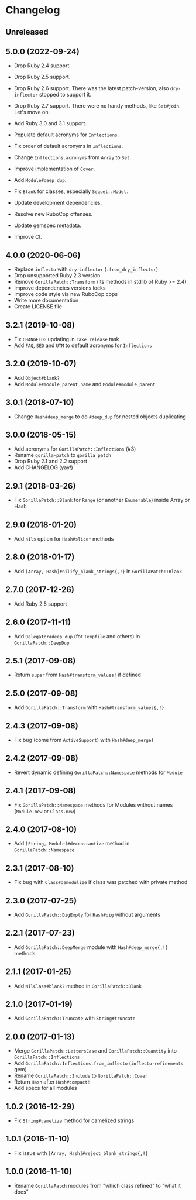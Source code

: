 # Changelog

## Unreleased

## 5.0.0 (2022-09-24)

*   Drop Ruby 2.4 support.
*   Drop Ruby 2.5 support.
*   Drop Ruby 2.6 support.
    There was the latest patch-version, also `dry-inflector` stopped to support it.
*   Drop Ruby 2.7 support.
    There were no handy methods, like `Set#join`. Let's move on.
*   Add Ruby 3.0 and 3.1 support.

*   Populate default acronyms for `Inflections`.
*   Fix order of default acronyms in `Inflections`.
*   Change `Inflections.acronyms` from `Array` to `Set`.
*   Improve implementation of `Cover`.
*   Add `Module#deep_dup`.
*   Fix `Blank` for classes, especially `Sequel::Model.`

*   Update development dependencies.
*   Resolve new RuboCop offenses.
*   Update gemspec metadata.
*   Improve CI.

## 4.0.0 (2020-06-06)

*   Replace `inflecto` with `dry-inflector` (`.from_dry_inflector`)
*   Drop unsupported Ruby 2.3 version
*   Remove `GorillaPatch::Transform` (its methods in stdlib of Ruby >= 2.4)
*   Improve dependencies versions locks
*   Improve code style via new RuboCop cops
*   Write more documentation
*   Create LICENSE file

## 3.2.1 (2019-10-08)

*   Fix `CHANGELOG` updating in `rake release` task
*   Add `FAQ`, `SEO` and `UTM` to default acronyms for `Inflections`

## 3.2.0 (2019-10-07)

*   Add `Object#blank?`
*   Add `Module#module_parent_name` and `Module#module_parent`

## 3.0.1 (2018-07-10)

*   Change `Hash#deep_merge` to do `#deep_dup` for nested objects duplicating

## 3.0.0 (2018-05-15)

*   Add acronyms for `GorillaPatch::Inflections` (#3)
*   Rename `gorilla-patch` to `gorilla_patch`
*   Drop Ruby 2.1 and 2.2 support
*   Add CHANGELOG (yay!)

## 2.9.1 (2018-03-26)

*   Fix `GorillaPatch::Blank` for `Range` (or another `Enumerable`) inside Array or Hash

## 2.9.0 (2018-01-20)

*   Add `nils` option for `Hash#slice*` methods

## 2.8.0 (2018-01-17)

*   Add `[Array, Hash]#nilify_blank_strings{,!}` in `GorillaPatch::Blank`

## 2.7.0 (2017-12-26)

*   Add Ruby 2.5 support

## 2.6.0 (2017-11-11)

*   Add `Delegator#deep_dup` (for `Tempfile` and others) in `GorillaPatch::DeepDup`

## 2.5.1 (2017-09-08)

*   Return `super` from `Hash#transform_values!` if defined

## 2.5.0 (2017-09-08)

*   Add `GorillaPatch::Transform` with `Hash#transform_values{,!}`

## 2.4.3 (2017-09-08)

*   Fix bug (come from `ActiveSupport`) with `Hash#deep_merge!`

## 2.4.2 (2017-09-08)

*   Revert dynamic defining `GorillaPatch::Namespace` methods for `Module`

## 2.4.1 (2017-09-08)

*   Fix `GorillaPatch::Namespace` methods for Modules without names (`Module.new` or `Class.new`)

## 2.4.0 (2017-08-10)

*   Add `[String, Module]#deconstantize` method in `GorillaPatch::Namespace`

## 2.3.1 (2017-08-10)

*   Fix bug with `Class#demodulize` if class was patched with private method

## 2.3.0 (2017-07-25)

*   Add `GorillaPatch::DigEmpty` for `Hash#dig` without arguments

## 2.2.1 (2017-07-23)

*   Add `GorillaPatch::DeepMerge` module with `Hash#deep_merge{,!}` methods

## 2.1.1 (2017-01-25)

*   Add `NilClass#blank?` method in `GorillaPatch::Blank`

## 2.1.0 (2017-01-19)

*   Add `GorillaPatch::Truncate` with `String#truncate`

## 2.0.0 (2017-01-13)

*   Merge `GorillaPatch::LettersCase` and `GorillaPatch::Quantity` into `GorillaPatch::Inflections`
*   Add `GorillaPatch::Inflections.from_inflecto` (`inflecto-refinements` gem)
*   Rename `GorillaPatch::Include` to `GorillaPatch::Cover`
*   Return `Hash` after `Hash#compact!`
*   Add specs for all modules

## 1.0.2 (2016-12-29)

*   Fix `String#camelize` method for camelized strings

## 1.0.1 (2016-11-10)

*   Fix issue with `[Array, Hash]#reject_blank_strings{,!}`

## 1.0.0 (2016-11-10)

*   Rename `GorillaPatch` modules from "which class refined" to "what it does"
